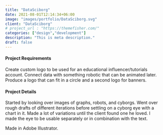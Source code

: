 ```yaml
---
title: "DataSciborg"
date: 2021-08-01T12:14:34+06:00
image: "images/portfolio/DataSciborg.svg"
client: "DataSciborg"
# project_url : "https://themefisher.com/"
categories: ["design","development"]
description: "This is meta description."
draft: false
---
```


#### Project Requirements

Create custom logo to be used for an educational influencer/tutorials account. Connect data with something robotic that can be animated later. Produce a logo that can fit in a circle and a second logo for banners.


#### Project Details

Started by looking over images of graphs, robots, and cyborgs. Went over rough drafts of different iterations before settling on a cyborg eye with a chart in it. Made a lot of variations until the client found one he loved. I made the eye to be usable separately or in combination with the text.

Made in Adobe Illustrator.